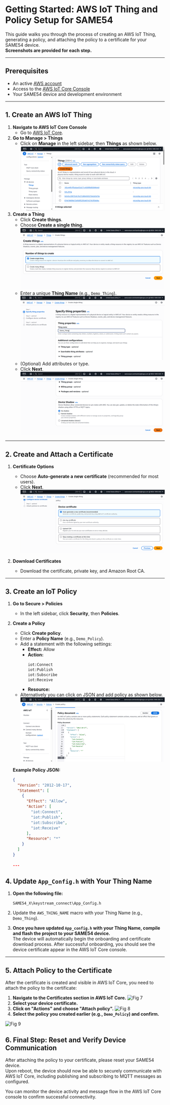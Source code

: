 # Getting Started: AWS IoT Thing and Policy Setup for SAME54

This guide walks you through the process of creating an AWS IoT Thing, generating a policy, and attaching the policy to a certificate for your SAME54 device.  
**Screenshots are provided for each step.**

---

## Prerequisites

- An active [AWS account](https://aws.amazon.com/)
- Access to the [AWS IoT Core Console](https://console.aws.amazon.com/iot)
- Your SAME54 device and development environment

---

## 1. Create an AWS IoT Thing

1. **Navigate to AWS IoT Core Console**
   - Go to [AWS IoT Core](https://console.aws.amazon.com/iot).
2. **Go to Manage > Things**
   - Click on **Manage** in the left sidebar, then **Things** as shown below.
![Fig 1](images/navigate_thing.png)
3. **Create a Thing**
   - Click **Create things**.
   - Choose **Create a single thing**.
   ![Fig 2](images/create_single_thing.png)
   - Enter a unique **Thing Name** (e.g., `Demo_Thing`).
   ![Fig 3](images/thing_name.png)
   - (Optional) Add attributes or type.
   - Click **Next**.
   ![Fig 4](images/default_setting.png)

---

## 2. Create and Attach a Certificate

1. **Certificate Options**
   - Choose **Auto-generate a new certificate** (recommended for most users).
   - Click **Next**.
   ![Fig 5](images/default_setting_2.png)


2. **Download Certificates**
   - Download the certificate, private key, and Amazon Root CA.

---

## 3. Create an IoT Policy

1. **Go to Secure > Policies**
   - In the left sidebar, click **Security**, then **Policies**.
2. **Create a Policy**
   - Click **Create policy**.
   - Enter a **Policy Name** (e.g., `Demo_Policy`).
   - Add a statement with the following settings:
     - **Effect:** Allow
     - **Action:**  
       ```
       iot:Connect
       iot:Publish
       iot:Subscribe
       iot:Receive
       ```
     - **Resource:** 
   - Alternatively you can click on JSON and add policy as shown below.
   ![Fig 6](images/policy_statement.png)

   **Example Policy JSON:**
   ```json
   {
     "Version": "2012-10-17",
     "Statement": [
       {
         "Effect": "Allow",
         "Action": [
           "iot:Connect",
           "iot:Publish",
           "iot:Subscribe",
           "iot:Receive"
         ],
         "Resource": "*"
       }
     ]
   }

   ---

## 4. Update `App_Config.h` with Your Thing Name

1. **Open the following file:**

   ```
   SAME54_X\keystream_connect\App_Config.h
   ```

2. Update the `AWS_THING_NAME` macro with your Thing Name (e.g., `Demo_Thing`).


3. **Once you have updated `App_config.h` with your Thing Name, compile and flash the project to your SAME54 device.**  
   The device will automatically begin the onboarding and certificate download process. After successful onboarding, you should see the device certificate appear in the AWS IoT Core console.

---

## 5. Attach Policy to the Certificate

After the certificate is created and visible in AWS IoT Core, you need to attach the policy to the certificate:

1. **Navigate to the Certificates section in AWS IoT Core.**
![Fig 7](images/security_certificate.png)
2. **Select your device certificate.**
3. **Click on "Actions" and choose "Attach policy".**
![Fig 8](images/attach_policy.png)
4. **Select the policy you created earlier (e.g., `Demo_Policy`) and confirm.**

![Fig 9](images/attach_policy2.png)


## 6. Final Step: Reset and Verify Device Communication

After attaching the policy to your certificate, please reset your SAME54 device.  
Upon reboot, the device should now be able to securely communicate with AWS IoT Core, including publishing and subscribing to MQTT messages as configured.

You can monitor the device activity and message flow in the AWS IoT Core console to confirm successful connectivity.